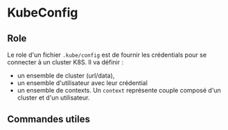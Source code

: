 # KubeConfig
## Role 
Le role d'un fichier `.kube/config` est de fournir les crédentials pour se connecter à un cluster K8S.
Il va définir :
- un ensemble de cluster (url/data),
- un ensemble d'utilisateur avec leur crédential 
- un ensemble de contexts.
Un `context` représente couple composé d'un cluster et d'un utilisateur.

## Commandes utiles
